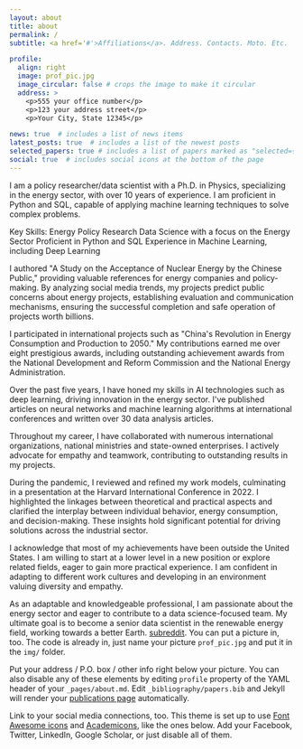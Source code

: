 ```yaml
---
layout: about
title: about
permalink: /
subtitle: <a href='#'>Affiliations</a>. Address. Contacts. Moto. Etc.

profile:
  align: right
  image: prof_pic.jpg
  image_circular: false # crops the image to make it circular
  address: >
    <p>555 your office number</p>
    <p>123 your address street</p>
    <p>Your City, State 12345</p>

news: true  # includes a list of news items
latest_posts: true  # includes a list of the newest posts
selected_papers: true # includes a list of papers marked as "selected={true}"
social: true  # includes social icons at the bottom of the page
---
```


I am a policy researcher/data scientist with a Ph.D. in Physics, specializing in the energy sector, with over 10 years of experience. I am proficient in Python and SQL, capable of applying machine learning techniques to solve complex problems.

Key Skills:
Energy Policy Research
Data Science with a focus on the Energy Sector
Proficient in Python and SQL
Experience in Machine Learning, including Deep Learning

I authored "A Study on the Acceptance of Nuclear Energy by the Chinese Public," providing valuable references for energy companies and policy-making. By analyzing social media trends, my projects predict public concerns about energy projects, establishing evaluation and communication mechanisms, ensuring the successful completion and safe operation of projects worth billions.

I participated in international projects such as "China's Revolution in Energy Consumption and Production to 2050." My contributions earned me over eight prestigious awards, including outstanding achievement awards from the National Development and Reform Commission and the National Energy Administration.

Over the past five years, I have honed my skills in AI technologies such as deep learning, driving innovation in the energy sector. I've published articles on neural networks and machine learning algorithms at international conferences and written over 30 data analysis articles.

Throughout my career, I have collaborated with numerous international organizations, national ministries and state-owned enterprises. I actively advocate for empathy and teamwork, contributing to outstanding results in my projects.

During the pandemic, I reviewed and refined my work models, culminating in a presentation at the Harvard International Conference in 2022. I highlighted the linkages between theoretical and practical aspects and clarified the interplay between individual behavior, energy consumption, and decision-making. These insights hold significant potential for driving solutions across the industrial sector.

I acknowledge that most of my achievements have been outside the United States. I am willing to start at a lower level in a new position or explore related fields, eager to gain more practical experience. I am confident in adapting to different work cultures and developing in an environment valuing diversity and empathy.

As an adaptable and knowledgeable professional, I am passionate about the energy sector and eager to contribute to a data science-focused team. My ultimate goal is to become a senior data scientist in the renewable energy field, working towards a better Earth. [subreddit](http://reddit.com). You can put a picture in, too. The code is already in, just name your picture `prof_pic.jpg` and put it in the `img/` folder.

Put your address / P.O. box / other info right below your picture. You can also disable any of these elements by editing `profile` property of the YAML header of your `_pages/about.md`. Edit `_bibliography/papers.bib` and Jekyll will render your [publications page](/al-folio/publications/) automatically.

Link to your social media connections, too. This theme is set up to use [Font Awesome icons](http://fortawesome.github.io/Font-Awesome/) and [Academicons](https://jpswalsh.github.io/academicons/), like the ones below. Add your Facebook, Twitter, LinkedIn, Google Scholar, or just disable all of them.

